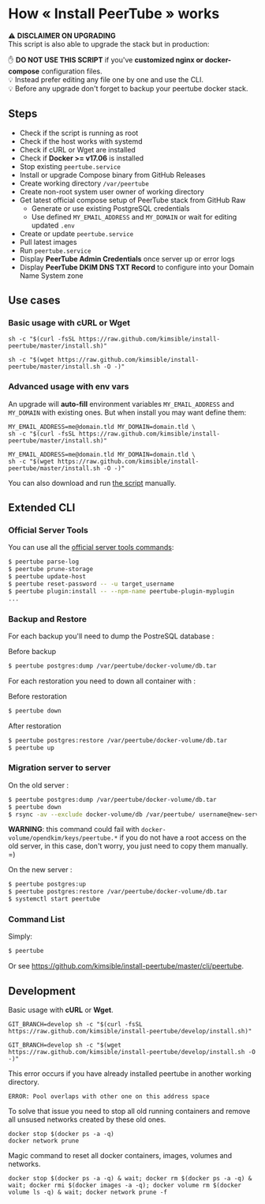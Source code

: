 # How « Install PeerTube » works

⚠️ **DISCLAIMER ON UPGRADING**<br>
This script is also able to upgrade the stack but in production:

✋  **DO NOT USE THIS SCRIPT** if you've **customized nginx or docker-compose** configuration files.<br>
  💡 Instead prefer editing any file one by one and use the CLI.<br>
  💡 Before any upgrade don't forget to backup your peertube docker stack.

## Steps

- Check if the script is running as root
- Check if the host works with systemd
- Check if cURL or Wget are installed
- Check if **Docker >= v17.06** is installed
- Stop existing `peertube.service`
- Install or upgrade Compose binary from GitHub Releases
- Create working directory `/var/peertube`
- Create non-root system user owner of working directory
- Get latest official compose setup of PeerTube stack from GitHub Raw
  - Generate or use existing PostgreSQL credentials
  - Use defined `MY_EMAIL_ADDRESS` and `MY_DOMAIN` or wait for editing updated `.env`
- Create or update `peertube.service`
- Pull latest images
- Run `peertube.service`
- Display **PeerTube Admin Credentials** once server up or error logs
- Display **PeerTube DKIM DNS TXT Record** to configure into your Domain Name System zone

## Use cases

### Basic usage with cURL or Wget

```shell
sh -c "$(curl -fsSL https://raw.github.com/kimsible/install-peertube/master/install.sh)"
```
```shell
sh -c "$(wget https://raw.github.com/kimsible/install-peertube/master/install.sh -O -)"
```


### Advanced usage with env vars

An upgrade will **auto-fill** environment variables `MY_EMAIL_ADDRESS` and `MY_DOMAIN` with existing ones. But when install you may want define them:

```shell
MY_EMAIL_ADDRESS=me@domain.tld MY_DOMAIN=domain.tld \
sh -c "$(curl -fsSL https://raw.github.com/kimsible/install-peertube/master/install.sh)"
```
```shell
MY_EMAIL_ADDRESS=me@domain.tld MY_DOMAIN=domain.tld \
sh -c "$(wget https://raw.github.com/kimsible/install-peertube/master/install.sh -O -)"
```

You can also download and run [the script](https://raw.github.com/kimsible/install-peertube/master/install.sh) manually.



## Extended CLI

### Official Server Tools

You can use all the [official server tools commands](https://docs.joinpeertube.org/maintain-tools?id=server-tools):

```bash
$ peertube parse-log
$ peertube prune-storage
$ peertube update-host
$ peertube reset-password -- -u target_username
$ peertube plugin:install -- --npm-name peertube-plugin-myplugin
...
```

### Backup and Restore

For each backup you'll need to dump the PostreSQL database :

Before backup
```bash
$ peertube postgres:dump /var/peertube/docker-volume/db.tar
```

For each restoration you need to down all container with :

Before restoration
```bash
$ peertube down
```

After restoration
```bash
$ peertube postgres:restore /var/peertube/docker-volume/db.tar
$ peertube up
```

### Migration server to server

On the old server :

```bash
$ peertube postgres:dump /var/peertube/docker-volume/db.tar
$ peertube down
$ rsync -av --exclude docker-volume/db /var/peertube/ username@new-server:/var/peertube/
```

**WARNING**: this command could fail with `docker-volume/opendkim/keys/peertube.*` if you do not have a root access on the old server, in this case, don't worry, you just need to copy them manually. =)

On the new server :
```bash
$ peertube postgres:up
$ peertube postgres:restore /var/peertube/docker-volume/db.tar
$ systemctl start peertube
```

### Command List

Simply:
```bash
$ peertube
```

Or see https://github.com/kimsible/install-peertube/master/cli/peertube.

## Development

Basic usage with **cURL** or **Wget**.
```shell
GIT_BRANCH=develop sh -c "$(curl -fsSL https://raw.github.com/kimsible/install-peertube/develop/install.sh)"
```
```shell
GIT_BRANCH=develop sh -c "$(wget https://raw.github.com/kimsible/install-peertube/develop/install.sh -O -)"
```

This error occurs if you have already installed peertube in another working directory.

```
ERROR: Pool overlaps with other one on this address space
```

To solve that issue you need to stop all old running containers and remove all unsused networks created by these old ones.
```shell
docker stop $(docker ps -a -q)
docker network prune
```

Magic command to reset all docker containers, images, volumes and networks.

```shell
docker stop $(docker ps -a -q) & wait; docker rm $(docker ps -a -q) & wait; docker rmi $(docker images -a -q); docker volume rm $(docker volume ls -q) & wait; docker network prune -f
```
